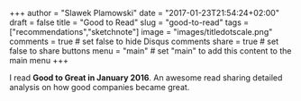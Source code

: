 +++
author = "Slawek Plamowski"
date = "2017-01-23T21:54:24+02:00"
draft = false
title = "Good to Read"
slug = "good-to-read"
tags = ["recommendations","sketchnote"]
image = "images/titledotscale.png"
comments = true     # set false to hide Disqus comments
share = true        # set false to share buttons
menu = "main"       # set "main" to add this content to the main menu
+++

I read **Good to Great in January 2016**. An awesome read sharing detailed analysis on how good companies became great.